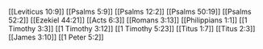 [[Leviticus 10:9]]
[[Psalms 5:9]]
[[Psalms 12:2]]
[[Psalms 50:19]]
[[Psalms 52:2]]
[[Ezekiel 44:21]]
[[Acts 6:3]]
[[Romans 3:13]]
[[Philippians 1:1]]
[[1 Timothy 3:3]]
[[1 Timothy 3:12]]
[[1 Timothy 5:23]]
[[Titus 1:7]]
[[Titus 2:3]]
[[James 3:10]]
[[1 Peter 5:2]]
